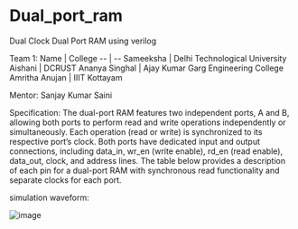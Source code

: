 # Dual_port_ram
Dual Clock Dual Port RAM using verilog

Team 1:
Name | College
-- | --
Sameeksha | Delhi Technological University
Aishani | DCRUST
Ananya Singhal | Ajay Kumar Garg Engineering College
Amritha Anujan | IIIT Kottayam

Mentor:
Sanjay Kumar Saini

Specification:
The dual-port RAM features two independent ports, A and B, allowing both ports to perform read and write operations independently or simultaneously. Each operation (read or write) is synchronized to its respective port’s clock. Both ports have dedicated input and output connections, including data_in, wr_en (write enable), rd_en (read enable), data_out, clock, and address lines. The table below provides a description of each pin for a dual-port RAM with synchronous read functionality and separate clocks for each port.


simulation waveform:

![image](https://user-images.githubusercontent.com/72481400/98443803-cf4e5c80-2133-11eb-975e-097f68dbda61.png)


